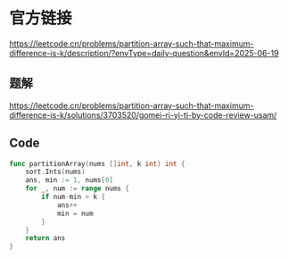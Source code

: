 # 官方链接
https://leetcode.cn/problems/partition-array-such-that-maximum-difference-is-k/description/?envType=daily-question&envId=2025-06-19

## 题解
https://leetcode.cn/problems/partition-array-such-that-maximum-difference-is-k/solutions/3703520/gomei-ri-yi-ti-by-code-review-usam/

## Code
```go
func partitionArray(nums []int, k int) int {
	sort.Ints(nums)
	ans, min := 1, nums[0]
	for _, num := range nums {
		if num-min > k {
			ans++
			min = num
		}
	}
	return ans
}
```